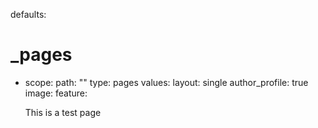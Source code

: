 defaults:
  # _pages
  - scope:
      path: ""
      type: pages
    values:
      layout: single
      author_profile: true
image:
  feature: 
  
      This is a test page
